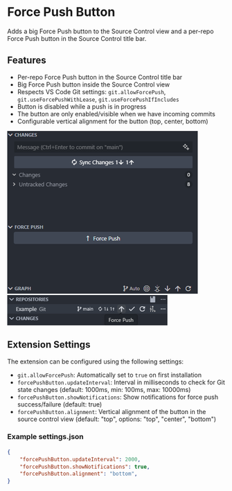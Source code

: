 # Force Push Button

Adds a big Force Push button to the Source Control view and a per-repo Force Push button in the Source Control title bar.

## Features

- Per-repo Force Push button in the Source Control title bar
- Big Force Push button inside the Source Control view
- Respects VS Code Git settings: `git.allowForcePush`, `git.useForcePushWithLease`, `git.useForcePushIfIncludes`
- Button is disabled while a push is in progress
- The button are only enabled/visible when we have incoming commits
- Configurable vertical alignment for the button (top, center, bottom)

![Force Push Button Demo](images/demo.png)
![Quick Force Push Demo](images/demo-quick-push.png)


## Extension Settings

The extension can be configured using the following settings:

* `git.allowForcePush`: Automatically set to `true` on first installation
* `forcePushButton.updateInterval`: Interval in milliseconds to check for Git state changes (default: 1000ms, min: 100ms, max: 10000ms)
* `forcePushButton.showNotifications`: Show notifications for force push success/failure (default: true)
* `forcePushButton.alignment`: Vertical alignment of the button in the source control view (default: "top", options: "top", "center", "bottom")

### Example settings.json

```json
{
    "forcePushButton.updateInterval": 2000,
    "forcePushButton.showNotifications": true,
    "forcePushButton.alignment": "bottom",
}
```


